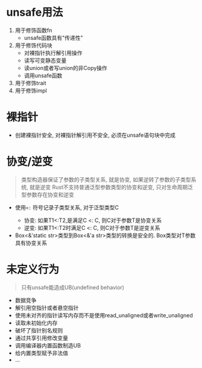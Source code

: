 # unsafe用法

1. 用于修饰函数fn
	- unsafe函数具有"传递性"
2. 用于修饰代码块
	- 对裸指针执行解引用操作
	- 读写可变静态变量
	- 读union或者写union的非Copy操作
	- 调用unsafe函数
3. 用于修饰trait
4. 用于修饰impl

# 裸指针

- 创建裸指针安全, 对裸指针解引用不安全, 必须在unsafe语句块中完成

# 协变/逆变

> 类型构造器保证了参数的子类型关系, 就是协变, 如果逆转了参数的子类型系统, 就是逆变
> Rust不支持普通泛型参数类型的协变和逆变, 只对生命周期泛型参数存在协变和逆变

- 使用`<:` 符号记录子类型关系, 对于泛型类型C<T>
	- 协变: 如果T1<:T2,是满足C<T1> <: C<T2>, 则C对于参数T是协变关系
	- 逆变: 如果T1<:T2时满足C<T2> <: C<T1>, 则C对于参数T是逆变关系
- Box<&'static str>类型到Box<&'a str>类型的转换是安全的. Box<T>类型对T参数具有协变关系

# 未定义行为

> 只有unsafe能造成UB(undefined behavior)

- 数据竞争
- 解引用空指针或者悬空指针
- 使用未对齐的指针读写内存而不是使用read_unaligned或者write_unaligned
- 读取未初始化内存
- 破坏了指针别名规则
- 通过共享引用修改变量
- 调用编译器内置函数制造UB
- 给内置类型赋予非法值
- ...
